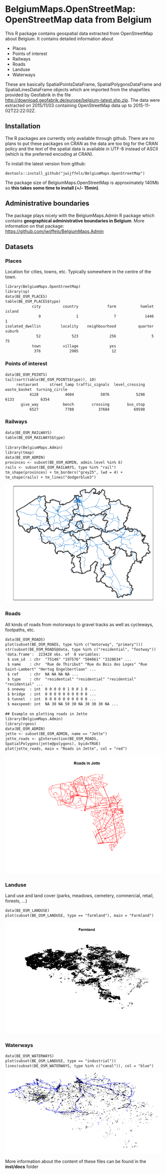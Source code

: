 # BelgiumMaps.OpenStreetMap: OpenStreetMap data from Belgium

This R package contains geospatial data extracted from OpenStreetMap about Belgium. It contains detailed information about 

* Places
* Points of interest
* Railways
* Roads
* Landuse
* Waterways

These are basically SpatialPointsDataFrame, SpatialPolygonsDataFrame and SpatialLinesDataFrame objects which are imported from the shapefiles provided by Geofabrik in the file http://download.geofabrik.de/europe/belgium-latest.shp.zip. The data were extracted on 2015/11/03 containing OpenStreetMap data up to 2015-11-02T22:22:02Z.

## Installation

The R packages are currently only available through github. There are no plans to put these packages on CRAN as the data are too big for the CRAN policy and the text of the spatial data is available in UTF-8 instead of ASCII (which is the preferred encoding at CRAN).

To install the latest version from github:
```
devtools::install_github("jwijffels/BelgiumMaps.OpenStreetMap")
```
The package size of BelgiumMaps.OpenStreetMap is approximately 140Mb so **this takes some time to install (+/- 15min)**.


## Administrative boundaries

The package plays nicely with the BelgiumMaps.Admin R package which contains **geographical administrative boundaries in Belgium**. More information on that package: https://github.com/jwijffels/BelgiumMaps.Admin


## Datasets

### Places

Location for cities, towns, etc. Typically somewhere in the centre of the town.

```
library(BelgiumMaps.OpenStreetMap)
library(sp)
data(BE_OSM_PLACES)
table(BE_OSM_PLACES$type)
            city          country             farm           hamlet           island 
               9                1                7             1446                1 
isolated_dwellin         locality    neighbourhood          quarter           suburb 
              52              523              256                5               75 
            town          village              yes 
             376             2905               12 

```

### Points of interest

```
data(BE_OSM_POINTS)
tail(sort(table(BE_OSM_POINTS$type)), 10)
     restaurant     street_lamp traffic_signals  level_crossing    waste_basket  turning_circle 
           4128            4604            5076            5298            6133            6354 
       give_way           bench        crossing        bus_stop 
           6527            7788           37684           69598 

```

### Railways

```
data(BE_OSM_RAILWAYS)
table(BE_OSM_RAILWAYS$type)

library(BelgiumMaps.Admin)
library(tmap) 
data(BE_OSM_ADMIN)
provinces <- subset(BE_OSM_ADMIN, admin.level %in% 6)
rails <- subset(BE_OSM_RAILWAYS, type %in% "rail")
tm_shape(provinces) + tm_borders("grey25", lwd = 4) +
tm_shape(rails) + tm_lines("dodgerblue3")
```
![OSM example railways](inst/extdata/img/example_railways.png)


### Roads

All kinds of roads from motorways to gravel tracks as well as cycleways, footpaths, etc.

```
data(BE_OSM_ROADS)
plot(subset(BE_OSM_ROADS, type %in% c("motorway", "primary")))
str(subset(BE_OSM_ROADS@data, type %in% c("residential", "footway"))
'data.frame':  223428 obs. of  8 variables:
 $ osm_id  : chr  "75146" "197576" "504661" "3328634" ...
 $ name    : chr  "Rue de Thiribut" "Rue du Bois des Loges" "Rue Saint-Lambert" "Hertog Engelbertlaan" ...
 $ ref     : chr  NA NA NA NA ...
 $ type    : chr  "residential" "residential" "residential" "residential" ...
 $ oneway  : int  0 0 0 0 0 1 0 0 1 0 ...
 $ bridge  : int  0 0 0 0 0 0 0 0 0 0 ...
 $ tunnel  : int  0 0 0 0 0 0 0 0 0 0 ...
 $ maxspeed: int  NA 30 NA 50 30 NA 30 30 30 NA ...
 
## Example on plotting roads in Jette
library(BelgiumMaps.Admin)
library(rgeos)
data(BE_OSM_ADMIN)
jette <- subset(BE_OSM_ADMIN, name == "Jette")
jette_roads <- gIntersection(BE_OSM_ROADS, SpatialPolygons(jette@polygons), byid=TRUE)
plot(jette_roads, main = "Roads in Jette", col = "red")
```
![OSM example railways](inst/extdata/img/example_roads.png)


### Landuse

Land use and land cover (parks, meadows, cemetery, commercial, retail, forests, ...)

```
data(BE_OSM_LANDUSE)
plot(subset(BE_OSM_LANDUSE, type == "farmland"), main = "Farmland")
```
![OSM example farmland](inst/extdata/img/example_farmland.png)


### Waterways

```
data(BE_OSM_WATERWAYS)
plot(subset(BE_OSM_LANDUSE, type == "industrial"))
lines(subset(BE_OSM_WATERWAYS, type %in% c("canal")), col = "blue")
```
![OSM example water/industrial](inst/extdata/img/osm_industrial.png)

More information about the content of these files can be found in the **inst/docs** folder

